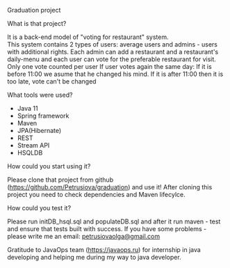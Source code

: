 Graduation project

What is that project?

It is a back-end model of "voting for restaurant" system.  
This system contains 2 types of users: average users and admins - users with additional rights.
Each admin can add a restaurant and a restaurant's daily-menu and each user can vote for the preferable restaurant for visit.
Only one vote counted per user
If user votes again the same day:
If it is before 11:00 we asume that he changed his mind.
If it is after 11:00 then it is too late, vote can't be changed

What tools were used?

- Java 11
- Spring framework
- Maven
- JPA(Hibernate)
- REST
- Stream API
- HSQLDB

How could you start using it?

Please clone that project from github (https://github.com/Petrusiova/graduation) and use it!
After cloning this project you need to check dependencies and Maven lifecylce.

How could you test it?

Please run initDB_hsql.sql and populateDB.sql
and after it run maven - test and ensure that tests built with success.
If you have some problems - please write me an email: petrusiovaolga@gmail.com

Gratitude to JavaOps team (https://javaops.ru) for internship in java developing and helping me during my way to java developer.

